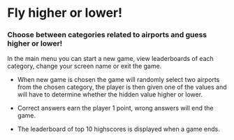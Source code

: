 # Fly higher or lower!

### Choose between categories related to airports and guess higher or lower!

In the main menu you can start a new game, view leaderboards of each category, change your screen name or exit the game.


- When new game is chosen the game will randomly select two airports from the chosen category,
the player is then given one of the values and will have to determine whether the hidden value higher or lower.

- Correct answers earn the player 1 point, wrong answers will end the game.

- The leaderboard of top 10 highscores is displayed when a game ends.
